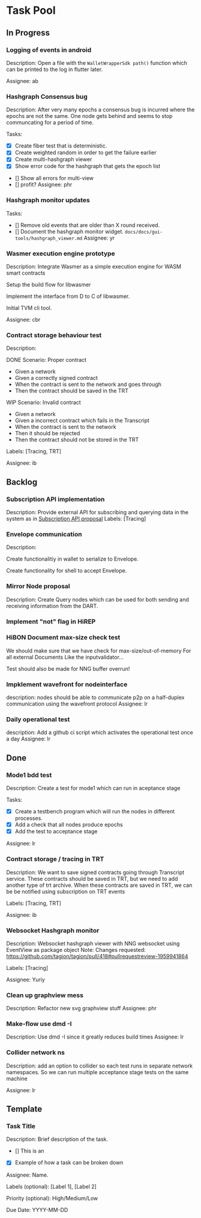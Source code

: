 # Task Pool

## In Progress

### Logging of events in android
Description: Open a file with the `WalletWrapperSdk path()` function which can be printed to the log in flutter later.

Assignee: ab

### Hashgraph Consensus bug
Description: After very many epochs a consensus bug is incurred where the epochs are not the same. One node gets behind and seems to stop communcating for a period of time.

Tasks:
- [X] Create fiber test that is deterministic.
- [X] Create weighted random in order to get the failure earlier
- [X] Create multi-hashgraph viewer
- [X] Show error code for the hashgraph that gets the epoch list
- [] Show all errors for multi-view
- [] profit?
Assignee: phr

### Hashgraph monitor updates
Tasks: 
- [] Remove old events that are older than X round received. 
- [] Document the hashgraph monitor widget. `docs/docs/gui-tools/hashgraph_viewer.md` 
Assignee: yr

### Wasmer execution engine prototype
Description: Integrate Wasmer as a simple execution engine for WASM smart contracts

Setup the build flow for libwasmer

Implement the interface from D to C of libwasmer.

Initial TVM cli tool.

Assignee: cbr


### Contract storage behaviour test
Description: 

DONE
Scenario: Proper contract
* Given a network
* Given a correctly signed contract
* When the contract is sent to the network and goes through
* Then the contract should be saved in the TRT 

WIP
Scenario: Invalid contract
* Given a network
* Given a incorrect contract which fails in the Transcript
* When the contract is sent to the network 
* Then it should be rejected
* Then the contract should not be stored in the TRT

Labels: [Tracing, TRT]

Assignee: ib

## Backlog

### Subscription API implementation
Description: Provide external API for subscribing and querying data in the system as in [Subscription API proposal](https://docs.tagion.org/tips/3)
Labels: [Tracing]

### Envelope communication
Description: 

Create functionalitiy in wallet to serialize to Envelope.

Create functionality for shell to accept Envelope.

### Mirror Node proposal
Description: Create Query nodes which can be used for both sending and receiving information from the DART.

### Implement "not" flag in HiREP

### HiBON Document max-size check test 
We should make sure that we have check for max-size/out-of-memory
For all external Documents
Like the inputvalidator...

Test should also be made for NNG buffer overrun!

### Impklement wavefront for nodeinterface
description: nodes should be able to communicate p2p on a half-duplex communication using the wavefront protocol
Assignee: lr

### Daily operational test
description: Add a github ci script which activates the operational test once a day
Assignee: lr

## Done

### Mode1 bdd test
Description: Create a test for mode1 which can run in aceptance stage

Tasks:
- [x] Create a testbench program which will run the nodes in different processes.
- [x] Add a check that all nodes produce epochs
- [x] Add the test to acceptance stage

Assignee: lr

### Contract storage / tracing in TRT
Description: We want to save signed contracts going through Transcript service. These contracts should be saved in TRT, but we need to add another type of trt archive. When these contracts are saved in TRT, we can be be notified using subscription on TRT events

Labels: [Tracing, TRT]

Assignee: ib
### Websocket Hashgraph monitor
Description: Websocket hashgraph viewer with NNG websocket using EventView as package object
Note: Changes requested: https://github.com/tagion/tagion/pull/418#pullrequestreview-1959941864

Labels: [Tracing]

Assignee: Yuriy

### Clean up graphview mess
Description: Refactor new svg graphview stuff
Assignee: phr

### Make-flow use dmd -I
Description: Use dmd -I since it greatly reduces build times
Assignee: lr

### Collider network ns
Description: 
add an option to collider so each test runs in separate network namespaces. 
So we can run multiple acceptance stage tests on the same machine

Assignee: lr

## Template
### Task Title
Description: Brief description of the task.
- [] This is an
- [X] Example of how a task can be broken down


Assignee: Name.

Labels (optional): [Label 1], [Label 2]

Priority (optional): High/Medium/Low

Due Date: YYYY-MM-DD
